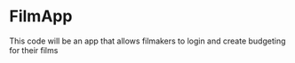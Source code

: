 # FilmApp
This code will be an app that allows filmakers to login and create budgeting for their films
